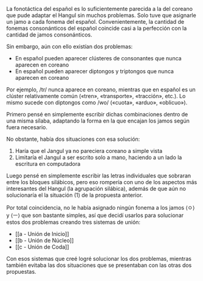 La fonotáctica del español es lo suficientemente parecida a la del coreano que pude adaptar el Hangul sin muchos problemas. Solo tuve que asignarle un jamo a cada fonema del español. Convenientemente, la cantidad de fonemas consonánticos del español coincide casi a la perfección con la cantidad de jamos consonánticos.

Sin embargo, aún con ello existían dos problemas: 

- En español pueden aparecer clústeres de consonantes que nunca aparecen en coreano
- En español pueden aparecer diptongos y triptongos que nunca aparecen en coreano

Por ejemplo, /tr/ nunca aparece en coreano, mientras que en español es un clúster relativamente común («tren», «transporte», «tracción», etc.). Lo mismo sucede con diptongos como /wo/ («cuota», «arduo», «oblicuo»).

Primero pensé en simplemente escribir dichas combinaciones dentro de una misma sílaba, adaptando la forma en la que encajan los jamos según fuera necesario. 

No obstante, había dos situaciones con esa solución:

1. Haría que el Jangul ya no pareciera coreano a simple vista
2. Limitaría el Jangul a ser escrito solo a mano, haciendo a un lado la escritura en computadora

Luego pensé en simplemente escribir las letras individuales que sobraran entre los bloques silábicos, pero eso rompería con uno de los aspectos más interesantes del Hangul (la agrupación silábica), además de que aún no solucionaría el la situación (1) de la propuesta anterior.

Por total coincidencia, no le había asignado ningún fonema a los jamos ⟨ㅇ⟩ y ⟨ㅡ⟩ que son bastante simples, así que decidí usarlos para solucionar estos dos problemas creando tres sistemas de unión:

- [[a - Unión de Inicio]]
- [[b - Unión de Núcleo]]
- [[c - Unión de Coda]]

Con esos sistemas que creé logré solucionar los dos problemas, mientras también evitaba las dos situaciones que se presentaban con las otras dos propuestas. 